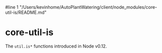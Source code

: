 #line 1 "/Users/kevinhome/AutoPlantWatering/client/node_modules/core-util-is/README.md"
# core-util-is

The `util.is*` functions introduced in Node v0.12.
